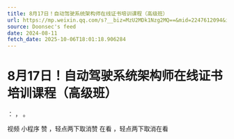 ```yaml
---
title: 8月17日！自动驾驶系统架构师在线证书培训课程（高级班）
url: https://mp.weixin.qq.com/s?__biz=MzU2MDk1Nzg2MQ==&mid=2247612094&idx=2&sn=1614c0101da6a90ad04a06677459c770
source: Doonsec's feed
date: 2024-08-11
fetch_date: 2025-10-06T18:01:18.906284
---
```


# 8月17日！自动驾驶系统架构师在线证书培训课程（高级班）

：
，
。

视频
小程序
赞
，轻点两下取消赞
在看
，轻点两下取消在看
